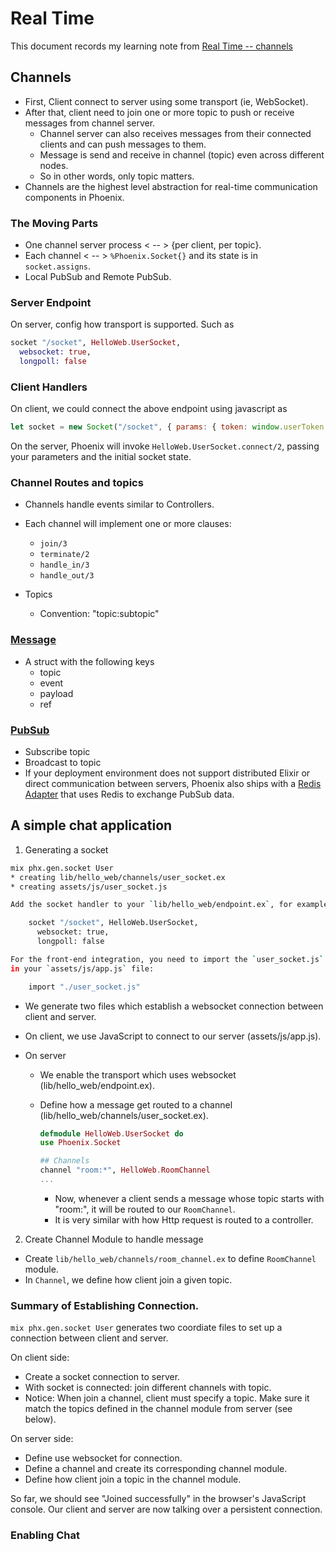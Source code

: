 # Real Time

This document records my learning note from [Real Time -- channels](https://hexdocs.pm/phoenix/channels.html)

## Channels

- First, Client connect to server using some transport (ie, WebSocket).
- After that, client need to join one or more topic to push or receive messages from channel server.
  - Channel server can also receives messages from their connected clients and can push messages to them.
  - Message is send and receive in channel (topic) even across different nodes.
  - So in other words, only topic matters.
- Channels are the highest level abstraction for real-time communication components in Phoenix.

### The Moving Parts

- One channel server process < -- > {per client, per topic}.
- Each channel < -- > `%Phoenix.Socket{}` and its state is in `socket.assigns`.
- Local PubSub and Remote PubSub.

### Server Endpoint

On server, config how transport is supported. Such as

```elixir
socket "/socket", HelloWeb.UserSocket,
  websocket: true,
  longpoll: false
```

### Client Handlers

On client, we could connect the above endpoint using javascript as

```javascript
let socket = new Socket("/socket", { params: { token: window.userToken } });
```

On the server, Phoenix will invoke `HelloWeb.UserSocket.connect/2`, passing your parameters and the initial socket state.

### Channel Routes and topics

- Channels handle events similar to Controllers.
- Each channel will implement one or more clauses:

  - `join/3`
  - `terminate/2`
  - `handle_in/3`
  - `handle_out/3`

- Topics
  - Convention: "topic:subtopic"

### [Message](https://hexdocs.pm/phoenix/Phoenix.Socket.Message.html)

- A struct with the following keys
  - topic
  - event
  - payload
  - ref

### [PubSub](https://hexdocs.pm/phoenix_pubsub/2.1.3/Phoenix.PubSub.html)

- Subscribe topic
- Broadcast to topic
- If your deployment environment does not support distributed Elixir or direct communication between servers, Phoenix also ships with a [Redis Adapter](https://hexdocs.pm/phoenix_pubsub_redis/Phoenix.PubSub.Redis.html) that uses Redis to exchange PubSub data.

## A simple chat application

1. Generating a socket

```sh
mix phx.gen.socket User
* creating lib/hello_web/channels/user_socket.ex
* creating assets/js/user_socket.js

Add the socket handler to your `lib/hello_web/endpoint.ex`, for example:

    socket "/socket", HelloWeb.UserSocket,
      websocket: true,
      longpoll: false

For the front-end integration, you need to import the `user_socket.js`
in your `assets/js/app.js` file:

    import "./user_socket.js"
```

- We generate two files which establish a websocket connection between client and server.
- On client, we use JavaScript to connect to our server (assets/js/app.js).
- On server

  - We enable the transport which uses websocket (lib/hello_web/endpoint.ex).
  - Define how a message get routed to a channel (lib/hello_web/channels/user_socket.ex).

    ```elixir
    defmodule HelloWeb.UserSocket do
    use Phoenix.Socket

    ## Channels
    channel "room:*", HelloWeb.RoomChannel
    ...
    ```

    - Now, whenever a client sends a message whose topic starts with "room:", it will be routed to our `RoomChannel`.
    - It is very similar with how Http request is routed to a controller.

2. Create Channel Module to handle message

- Create `lib/hello_web/channels/room_channel.ex` to define `RoomChannel` module.
- In `Channel`, we define how client join a given topic.

### Summary of Establishing Connection.

`mix phx.gen.socket User` generates two coordiate files to set up a connection between client and server.

On client side:

- Create a socket connection to server.
- With socket is connected: join different channels with topic.
- Notice: When join a channel, client must specify a topic. Make sure it match the topics defined in the channel module from server (see below).

On server side:

- Define use websocket for connection.
- Define a channel and create its corresponding channel module.
- Define how client join a topic in the channel module.

So far, we should see "Joined successfully" in the browser's JavaScript console. Our client and server are now talking over a persistent connection.

### Enabling Chat
